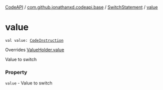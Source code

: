 [CodeAPI](../../index.md) / [com.github.jonathanxd.codeapi.base](../index.md) / [SwitchStatement](index.md) / [value](.)

# value

`val value: `[`CodeInstruction`](../../com.github.jonathanxd.codeapi/-code-instruction.md)

Overrides [ValueHolder.value](../-value-holder/value.md)

Value to switch

### Property

`value` - Value to switch